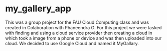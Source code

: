 # my_gallery_app
This was a group project for the FAU Cloud Computing class and was created in Colaboration with Phaneendra G.
For this project we were tasked with finding and using a cloud service provider then creating a cloud in which 
 took a image from a phone or device and was then uploaded into our cloud. 
 We decided to use Google Cloud and named it MyGallary.
